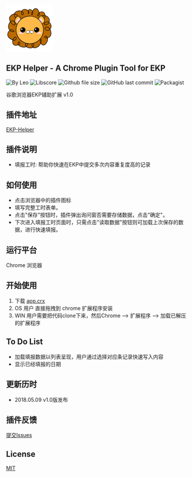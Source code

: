 ![Logo](https://github.com/leochan2017/ekp-helper/blob/master/app/img/icon128.png?raw=true)

## EKP Helper - A Chrome Plugin Tool for EKP
![By Leo](https://img.shields.io/badge/Powered_by-Leo-red.svg?style=flat) 
![Libscore](https://img.shields.io/libscore/s/jQuery.svg?style=flat-square)
![Github file size](https://img.shields.io/github/size/leochan2017/ekp-helper/app.crx.svg)
![GitHub last commit](https://img.shields.io/github/last-commit/leochan2017/ekp-helper.svg)
![Packagist](https://img.shields.io/packagist/l/doctrine/orm.svg)

谷歌浏览器EKP辅助扩展 v1.0

## 插件地址
[EKP-Helper](https://github.com/leochan2017/ekp-helper)

## 插件说明
- 填报工时: 帮助你快速在EKP中提交多次内容重复度高的记录


## 如何使用
- 点击浏览器中的插件图标
- 填写完整工时表单。
- 点击"保存"按钮时，插件弹出询问窗否需要存储数据，点击"确定"。
- 下次进入填报工时页面时，只需点击"读取数据"按钮则可加载上次保存的数据，进行快速填报。


## 运行平台
Chrome 浏览器


## 开始使用
1. 下载 [app.crx](https://github.com/leochan2017/ekp-helper/blob/master/app.crx?raw=true)
2. OS 用户 直接拖拽到 chrome 扩展程序安装
3. WIN 用户需要把代码clone下来，然后Chrome --> 扩展程序 --> 加载已解压的扩展程序

## To Do List
- 加载填报数据以列表呈现，用户通过选择对应条记录快速写入内容
- 显示已经填报的日期


## 更新历时
- 2018.05.09 v1.0版发布


## 插件反馈
[提交Issues](https://github.com/leochan2017/ekp-helper/issues/new)


## License
[MIT](http://opensource.org/licenses/MIT)